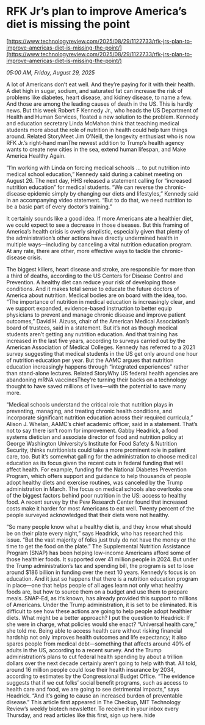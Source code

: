 # RFK Jr’s plan to improve America’s diet is missing the point

[https://www.technologyreview.com/2025/08/29/1122733/rfk-jrs-plan-to-improve-americas-diet-is-missing-the-point/](https://www.technologyreview.com/2025/08/29/1122733/rfk-jrs-plan-to-improve-americas-diet-is-missing-the-point/)

*05:00 AM, Friday, August 29, 2025*

A lot of Americans don’t eat well. And they’re paying for it with their health. A diet high in sugar, sodium, and saturated fat can increase the risk of problems like diabetes, heart disease, and kidney disease, to name a few. And those are among the leading causes of death in the US. This is hardly news. But this week Robert F Kennedy Jr., who heads the US Department of Health and Human Services, floated a new solution to the problem. Kennedy and education secretary Linda McMahon think that teaching medical students more about the role of nutrition in health could help turn things around. Related StoryMeet Jim O’Neill, the longevity enthusiast who is now RFK Jr.’s right-hand manThe newest addition to Trump’s health agency wants to create new cities in the sea, extend human lifespan, and Make America Healthy Again.

“I’m working with Linda on forcing medical schools … to put nutrition into medical school education,” Kennedy said during a cabinet meeting on August 26. The next day, HHS released a statement calling for “increased nutrition education” for medical students. “We can reverse the chronic-disease epidemic simply by changing our diets and lifestyles,” Kennedy said in an accompanying video statement. “But to do that, we need nutrition to be a basic part of every doctor’s training.”

It certainly sounds like a good idea. If more Americans ate a healthier diet, we could expect to see a decrease in those diseases. But this framing of America’s health crisis is overly simplistic, especially given that plenty of the administration’s other actions have directly undermined health in multiple ways—including by canceling a vital nutrition education program. At any rate, there are other, more effective ways to tackle the chronic-disease crisis.

The biggest killers, heart disease and stroke, are responsible for more than a third of deaths, according to the US Centers for Disease Control and Prevention. A healthy diet can reduce your risk of developing those conditions. And it makes total sense to educate the future doctors of America about nutrition. Medical bodies are on board with the idea, too. “The importance of nutrition in medical education is increasingly clear, and we support expanded, evidence-based instruction to better equip physicians to prevent and manage chronic disease and improve patient outcomes,” David H. Aizuss, chair of the American Medical Association’s board of trustees, said in a statement. But it’s not as though medical students aren’t getting any nutrition education. And that training has increased in the last five years, according to surveys carried out by the American Association of Medical Colleges. Kennedy has referred to a 2021 survey suggesting that medical students in the US get only around one hour of nutrition education per year. But the AAMC argues that nutrition education increasingly happens through “integrated experiences” rather than stand-alone lectures. Related StoryWhy US federal health agencies are abandoning mRNA vaccinesThey’re turning their backs on a technology thought to have saved millions of lives—with the potential to save many more.

“Medical schools understand the critical role that nutrition plays in preventing, managing, and treating chronic health conditions, and incorporate significant nutrition education across their required curricula,” Alison J. Whelan, AAMC’s chief academic officer, said in a statement. That’s not to say there isn’t room for improvement. Gabby Headrick, a food systems dietician and associate director of food and nutrition policy at George Washington University’s Institute for Food Safety & Nutrition Security, thinks nutritionists could take a more prominent role in patient care, too. But it’s somewhat galling for the administration to choose medical education as its focus given the recent cuts in federal funding that will affect health. For example, funding for the National Diabetes Prevention Program, which offers support and guidance to help thousands of people adopt healthy diets and exercise routines, was canceled by the Trump administration in March. The focus on medical schools also overlooks one of the biggest factors behind poor nutrition in the US: access to healthy food. A recent survey by the Pew Research Center found that increased costs make it harder for most Americans to eat well. Twenty percent of the people surveyed acknowledged that their diets were not healthy.

“So many people know what a healthy diet is, and they know what should be on their plate every night,” says Headrick, who has researched this issue. “But the vast majority of folks just truly do not have the money or the time to get the food on the plate.” The Supplemental Nutrition Assistance Program (SNAP) has been helping low-income Americans afford some of those healthier foods. It supported over 41 million people in 2024. But under the Trump administration’s tax and spending bill, the program is set to lose around $186 billion in funding over the next 10 years. Kennedy’s focus is on education. And it just so happens that there is a nutrition education program in place—one that helps people of all ages learn not only what healthy foods are, but how to source them on a budget and use them to prepare meals. SNAP-Ed, as it’s known, has already provided this support to millions of Americans. Under the Trump administration, it is set to be eliminated. It is difficult to see how these actions are going to help people adopt healthier diets. What might be a better approach? I put the question to Headrick: If she were in charge, what policies would she enact? “Universal health care,” she told me. Being able to access health care without risking financial hardship not only improves health outcomes and life expectancy; it also spares people from medical debt—something that affects around 40% of adults in the US, according to a recent survey. And the Trump administration’s plans to cut federal health spending by about a trillion dollars over the next decade certainly aren’t going to help with that. All told, around 16 million people could lose their health insurance by 2034, according to estimates by the Congressional Budget Office. “The evidence suggests that if we cut folks’ social benefit programs, such as access to health care and food, we are going to see detrimental impacts,” says Headrick. “And it’s going to cause an increased burden of preventable disease.” This article first appeared in The Checkup, MIT Technology Review’s weekly biotech newsletter. To receive it in your inbox every Thursday, and read articles like this first, sign up here. hide

